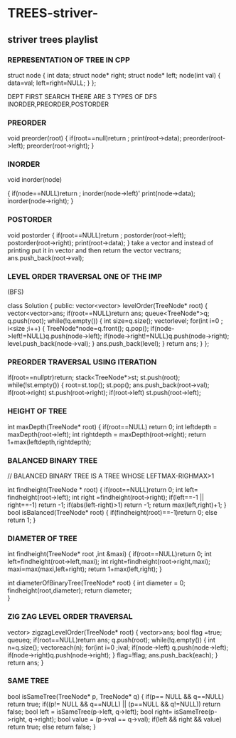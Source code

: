 # TREES-striver-
<h2> striver trees playlist </h2>

 
 <h3>REPRESENTATION OF TREE IN CPP </h3>

struct node
{
int data;
struct node* right;
struct node* left;
node(int val)
{
data=val;
left=right=NULL;
}
};

DEPT FIRST SEARCH 
THERE ARE 3 TYPES OF DFS INORDER,PREORDER,POSTORDER

 <h3> PREORDER </h3>

void preorder(root)
{
  if(root==null)return ;
  print(root->data);
  preorder(root->left);
  preorder(root->right);
}

<h3>INORDER</h3>

void inorder(node)

{
  if(node==NULL)return ;
  inorder(node->left)'
  print(node->data);
  inorder(node->right);
}

<h3>POSTORDER</h3>

void postorder
{
  if(root==NULL)return ;
  postorder(root->left);
  postorder(root->right);
  print(root->data);
}
take a vector and instead of printing put it in vector and then return the vector
vectr<int>ans;
ans.push_back(root->val);


<h3>LEVEL ORDER TRAVERSAL ONE OF THE IMP</h3>
(BFS)

class Solution {
public:
    vector<vector<int>> levelOrder(TreeNode* root) {
        vector<vector<int>>ans;
        if(root==NULL)return ans;
        queue<TreeNode*>q;
        q.push(root);
        while(!q.empty())
        {
            int size=q.size();
            vector<int>level;
            for(int i=0 ; i<size ;i++)
            {
                TreeNode*node=q.front();
                q.pop();
                if(node->left!=NULL)q.push(node->left);
                if(node->right!=NULL)q.push(node->right);
                level.push_back(node->val);
            }
            ans.push_back(level);
        }
        return ans;
    }
};

<h3>PREORDER TRAVERSAL USING ITERATION</h3>

if(root==nullptr)return;
       stack<TreeNode*>st;
       st.push(root);
       while(!st.empty())
       {
        root=st.top();
        st.pop();
        ans.push_back(root->val);
        if(root->right) st.push(root->right);
        if(root->left) st.push(root->left);


 <h3>HEIGHT OF TREE</h3> 

   int maxDepth(TreeNode* root) {
        if(root==NULL) return 0;
        int leftdepth = maxDepth(root->left);
        int rightdepth = maxDepth(root->right);
        return 1+max(leftdepth,rightdepth);


<h3>BALANCED BINARY TREE </h3>
// BALANCED BINARY TREE IS A TREE WHOSE LEFTMAX-RIGHMAX>1

int findheight(TreeNode * root)
    {
        if(root==NULL)return 0;
        int left= findheight(root->left);
        int right =findheight(root->right);
        if(left==-1 || right==-1) return -1;
        if(abs(left-right)>1) return -1;
        return max(left,right)+1;
    }
    bool isBalanced(TreeNode* root) {
        if(findheight(root)==-1)return 0;
        else return 1;
    }

<h3>DIAMETER OF TREE</h3>
int findheight(TreeNode* root ,int &maxi)
{
 if(root==NULL)return 0;
 int left=findheight(root->left,maxi);
 int right=findheight(root->right,maxi);
 maxi=max(maxi,left+right);
 return 1+max(left,right);
 }
 
 int diameterOfBinaryTree(TreeNode* root) {
        int diameter = 0;
        findheight(root,diameter);
        return diameter;       
    }
<h3>ZIG ZAG LEVEL ORDER TRAVERSAL</h3>
vector<vector<int>> zigzagLevelOrder(TreeNode* root) {
        vector<vector<int>>ans;
        bool flag =true;
        queue<TreeNode*>q;
        if(root==NULL)return ans;
        q.push(root);
        while(!q.empty())
        {
            int n=q.size();
            vector<int>each(n);
            for(int i=0 ;i<n ; i++)
            {
                TreeNode *node=q.front();
                q.pop();
                int index= flag?i:(n-i-1);
                each[index]=node->val;
                if(node->left) q.push(node->left);
                if(node->right)q.push(node->right);
            }
            flag=!flag;
            ans.push_back(each);
        }
        return ans; }          
    <h3>SAME TREE </h3>
    bool isSameTree(TreeNode* p, TreeNode* q) {
        if(p== NULL && q==NULL) return true;
        if((p!= NULL && q==NULL) || (p==NULL && q!=NULL)) return false;
        bool left = isSameTree(p->left, q->left);
        bool right= isSameTree(p->right, q->right);
        bool value = (p->val == q->val);     
        if(left && right && value) return true;
        else return false;
    }


